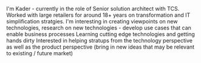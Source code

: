I'm Kader - currently in the role of Senior solution architect with TCS. Worked with large retailers for around 18+ years on transformation 
and IT simplification stratgies. 
I'm interesting in creating viewpoints on new technologies, research on new technologies - develop use cases that can enable business processes
Learning cutting edge technologies and getting hands dirty
Interested in helping stratups from the technology perspective as well as the product perspective (bring in new ideas that may be relevant to existing / future market)
